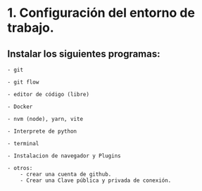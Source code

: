 # 1. Configuración del entorno de trabajo.
    
##    Instalar los siguientes programas:
    - git

    - git flow
    
    - editor de código (libre)
    
    - Docker
    
    - nvm (node), yarn, vite
    
    - Interprete de python
    
    - terminal
    
    - Instalacion de navegador y Plugins
    
    - otros:
        - crear una cuenta de github.
        - Crear una Clave pública y privada de conexión.